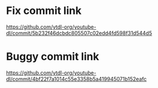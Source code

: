 # Fix commit link

https://github.com/ytdl-org/youtube-dl/commit/5b232f46dcbdc805507c02edd4fd598f31d544d5

# Buggy commit link

https://github.com/ytdl-org/youtube-dl/commit/4bf22f7a1014c55e3358b5a419945071b152eafc